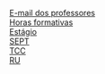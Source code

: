 [E-mail dos professores](https://github.com/ufprcatei/ufprcatei/blob/main/email-professores.md)<br/>
[Horas formativas](https://github.com/ufprcatei/ufprcatei/blob/main/horas-formativas.md)<br/>
[Estágio](https://github.com/ufprcatei/ufprcatei/blob/main/estagio.md)<br/>
[SEPT](https://github.com/ufprcatei/ufprcatei/blob/main/sept.md)<br/>
[TCC](https://github.com/ufprcatei/ufprcatei/blob/main/tcc.md)<br/>
[RU](https://github.com/ufprcatei/ufprcatei/blob/main/ru.md)                                                                                     
